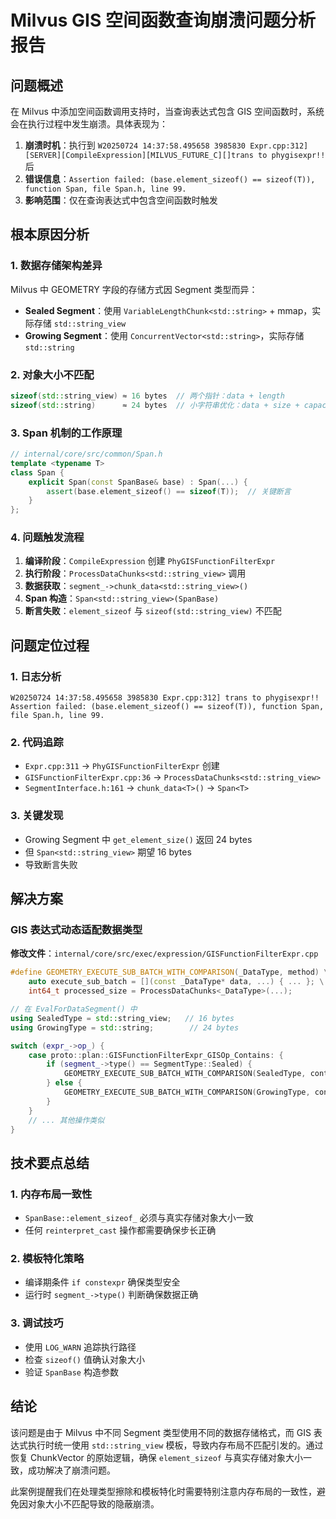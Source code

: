 # Milvus GIS 空间函数查询崩溃问题分析报告

## 问题概述

在 Milvus 中添加空间函数调用支持时，当查询表达式包含 GIS 空间函数时，系统会在执行过程中发生崩溃。具体表现为：

1. **崩溃时机**：执行到 `W20250724 14:37:58.495658 3985830 Expr.cpp:312] [SERVER][CompileExpression][MILVUS_FUTURE_C][]trans to phygisexpr!!` 后
2. **错误信息**：`Assertion failed: (base.element_sizeof() == sizeof(T)), function Span, file Span.h, line 99.`
3. **影响范围**：仅在查询表达式中包含空间函数时触发

## 根本原因分析

### 1. 数据存储架构差异

Milvus 中 GEOMETRY 字段的存储方式因 Segment 类型而异：

- **Sealed Segment**：使用 `VariableLengthChunk<std::string>` + mmap，实际存储 `std::string_view`
- **Growing Segment**：使用 `ConcurrentVector<std::string>`，实际存储 `std::string`
### 2. 对象大小不匹配

```C++
sizeof(std::string_view) ≈ 16 bytes  // 两个指针：data + length
sizeof(std::string)      ≈ 24 bytes  // 小字符串优化：data + size + capacity
```

### 3. Span 机制的工作原理

```C++
// internal/core/src/common/Span.h
template <typename T>
class Span {
    explicit Span(const SpanBase& base) : Span(...) {
        assert(base.element_sizeof() == sizeof(T));  // 关键断言
    }
};
```

### 4. 问题触发流程

1. **编译阶段**：`CompileExpression` 创建 `PhyGISFunctionFilterExpr`
2. **执行阶段**：`ProcessDataChunks<std::string_view>` 调用
3. **数据获取**：`segment_->chunk_data<std::string_view>()`
4. **Span 构造**：`Span<std::string_view>(SpanBase)`
5. **断言失败**：`element_sizeof` 与 `sizeof(std::string_view)` 不匹配
## 问题定位过程

### 1. 日志分析

```Plain
W20250724 14:37:58.495658 3985830 Expr.cpp:312] trans to phygisexpr!!
Assertion failed: (base.element_sizeof() == sizeof(T)), function Span, file Span.h, line 99.
```

### 2. 代码追踪

- `Expr.cpp:311` → `PhyGISFunctionFilterExpr` 创建
- `GISFunctionFilterExpr.cpp:36` → `ProcessDataChunks<std::string_view>`
- `SegmentInterface.h:161` → `chunk_data<T>()` → `Span<T>`

### 3. 关键发现

- Growing Segment 中 `get_element_size()` 返回 24 bytes
- 但 `Span<std::string_view>` 期望 16 bytes
- 导致断言失败

## 解决方案

### GIS 表达式动态适配数据类型

**修改文件**：`internal/core/src/exec/expression/GISFunctionFilterExpr.cpp`

```C++
#define GEOMETRY_EXECUTE_SUB_BATCH_WITH_COMPARISON(_DataType, method) \
    auto execute_sub_batch = [](const _DataType* data, ...) { ... }; \
    int64_t processed_size = ProcessDataChunks<_DataType>(...);

// 在 EvalForDataSegment() 中
using SealedType = std::string_view;   // 16 bytes
using GrowingType = std::string;        // 24 bytes

switch (expr_->op_) {
    case proto::plan::GISFunctionFilterExpr_GISOp_Contains: {
        if (segment_->type() == SegmentType::Sealed) {
            GEOMETRY_EXECUTE_SUB_BATCH_WITH_COMPARISON(SealedType, contains);
        } else {
            GEOMETRY_EXECUTE_SUB_BATCH_WITH_COMPARISON(GrowingType, contains);
        }
    }
    // ... 其他操作类似
}
```

## 技术要点总结

### 1. 内存布局一致性

- `SpanBase::element_sizeof_` 必须与真实存储对象大小一致
- 任何 `reinterpret_cast` 操作都需要确保步长正确
### 2. 模板特化策略

- 编译期条件 `if constexpr` 确保类型安全
- 运行时 `segment_->type()` 判断确保数据正确
### 3. 调试技巧

- 使用 `LOG_WARN` 追踪执行路径
- 检查 `sizeof()` 值确认对象大小
- 验证 `SpanBase` 构造参数

## 结论

该问题是由于 Milvus 中不同 Segment 类型使用不同的数据存储格式，而 GIS 表达式执行时统一使用 `std::string_view` 模板，导致内存布局不匹配引发的。通过恢复 ChunkVector 的原始逻辑，确保 `element_sizeof` 与真实存储对象大小一致，成功解决了崩溃问题。

此案例提醒我们在处理类型擦除和模板特化时需要特别注意内存布局的一致性，避免因对象大小不匹配导致的隐蔽崩溃。